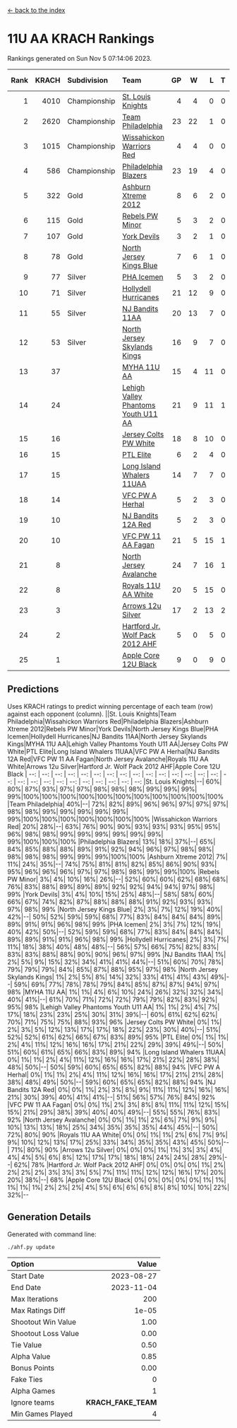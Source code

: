 [<- back to the index](readme.md)
# 11U AA KRACH Rankings
Rankings generated on Sun Nov  5 07:14:06 2023.

Rank|KRACH|Subdivision|Team|GP|W|L|T|OTW|OTL|SoS|Exp Wins|Win Diff
---:|---:|:---|:---|---:|---:|---:|---:|---:|---:|---:|---:|---:
1|4010|Championship|[St. Louis Knights](https://gamesheetstats.com/seasons/3659/teams/143319/schedule)|4|4|0|0|0|0|137|4.8|-0.0
2|2620|Championship|[Team Philadelphia](https://gamesheetstats.com/seasons/3659/teams/140788/schedule)|23|22|1|0|0|0|144|22.8|-0.0
3|1015|Championship|[Wissahickon Warriors Red](https://gamesheetstats.com/seasons/3659/teams/140468/schedule)|4|4|0|0|1|0|32|4.9|0.0
4|586|Championship|[Philadelphia Blazers](https://gamesheetstats.com/seasons/3659/teams/140785/schedule)|23|19|4|0|0|0|517|19.8|-0.0
5|322|Gold|[Ashburn Xtreme 2012](https://gamesheetstats.com/seasons/3659/teams/140775/schedule)|8|6|2|0|1|0|597|6.8|-0.0
6|115|Gold|[Rebels PW Minor](https://gamesheetstats.com/seasons/3659/teams/140786/schedule)|5|3|2|0|0|0|543|3.8|-0.0
7|107|Gold|[York Devils](https://gamesheetstats.com/seasons/3659/teams/140469/schedule)|3|2|1|0|1|0|660|2.9|0.0
8|78|Gold|[North Jersey Kings Blue](https://gamesheetstats.com/seasons/3659/teams/140459/schedule)|7|6|1|0|0|0|15|6.9|0.0
9|77|Silver|[PHA Icemen](https://gamesheetstats.com/seasons/3659/teams/143313/schedule)|5|3|2|0|0|0|460|3.9|0.0
10|71|Silver|[Hollydell Hurricanes](https://gamesheetstats.com/seasons/3659/teams/140777/schedule)|21|12|9|0|0|1|563|12.9|0.0
11|55|Silver|[NJ Bandits 11AA](https://gamesheetstats.com/seasons/3659/teams/140782/schedule)|20|13|7|0|0|1|187|13.9|0.0
12|53|Silver|[North Jersey Skylands Kings](https://gamesheetstats.com/seasons/3659/teams/140784/schedule)|16|9|7|0|1|1|381|9.9|0.0
13|37||[MYHA 11U AA](https://gamesheetstats.com/seasons/3659/teams/140781/schedule)|15|4|11|0|0|0|653|4.9|0.0
14|24||[Lehigh Valley Phantoms Youth U11 AA](https://gamesheetstats.com/seasons/3659/teams/140779/schedule)|21|9|11|1|1|0|516|10.4|0.0
15|16||[Jersey Colts PW White](https://gamesheetstats.com/seasons/3659/teams/140778/schedule)|18|8|10|0|1|0|192|8.9|0.0
16|15||[PTL Elite](https://gamesheetstats.com/seasons/3659/teams/140462/schedule)|6|2|4|0|0|0|35|2.9|0.0
17|15||[Long Island Whalers 11UAA](https://gamesheetstats.com/seasons/3659/teams/140780/schedule)|14|7|7|0|0|1|58|7.9|0.0
18|14||[VFC PW A Herhal](https://gamesheetstats.com/seasons/3659/teams/140467/schedule)|5|2|3|0|0|1|31|2.9|0.0
19|10||[NJ Bandits 12A Red](https://gamesheetstats.com/seasons/3659/teams/140458/schedule)|5|2|3|0|0|0|17|2.9|0.0
20|10||[VFC PW 11 AA Fagan](https://gamesheetstats.com/seasons/3659/teams/140789/schedule)|21|5|15|1|1|1|298|6.4|0.0
21|8||[North Jersey Avalanche](https://gamesheetstats.com/seasons/3659/teams/140783/schedule)|24|7|16|1|1|3|146|8.4|0.0
22|8||[Royals 11U AA White](https://gamesheetstats.com/seasons/3659/teams/140787/schedule)|20|5|15|0|1|0|279|5.9|0.0
23|3||[Arrows 12u Silver](https://gamesheetstats.com/seasons/3659/teams/140774/schedule)|17|2|13|2|0|0|59|3.9|0.0
24|2||[Hartford Jr. Wolf Pack 2012 AHF](https://gamesheetstats.com/seasons/3659/teams/140776/schedule)|5|0|5|0|0|0|29|0.9|0.0
25|1||[Apple Core 12U Black](https://gamesheetstats.com/seasons/3659/teams/140773/schedule)|9|0|9|0|0|0|499|0.9|0.0

## Predictions
Uses KRACH ratings to predict winning percentage of each team (row) against each opponent (column).
||St. Louis Knights|Team Philadelphia|Wissahickon Warriors Red|Philadelphia Blazers|Ashburn Xtreme 2012|Rebels PW Minor|York Devils|North Jersey Kings Blue|PHA Icemen|Hollydell Hurricanes|NJ Bandits 11AA|North Jersey Skylands Kings|MYHA 11U AA|Lehigh Valley Phantoms Youth U11 AA|Jersey Colts PW White|PTL Elite|Long Island Whalers 11UAA|VFC PW A Herhal|NJ Bandits 12A Red|VFC PW 11 AA Fagan|North Jersey Avalanche|Royals 11U AA White|Arrows 12u Silver|Hartford Jr. Wolf Pack 2012 AHF|Apple Core 12U Black
| --: | --: | --: | --: | --: | --: | --: | --: | --: | --: | --: | --: | --: | --: | --: | --: | --: | --: | --: | --: | --: | --: | --: | --: | --: | --: 
|St. Louis Knights|--| 60%| 80%| 87%| 93%| 97%| 97%| 98%| 98%| 98%| 99%| 99%| 99%| 99%|100%|100%|100%|100%|100%|100%|100%|100%|100%|100%|100%
|Team Philadelphia| 40%|--| 72%| 82%| 89%| 96%| 96%| 97%| 97%| 97%| 98%| 98%| 99%| 99%| 99%| 99%| 99%| 99%|100%|100%|100%|100%|100%|100%|100%
|Wissahickon Warriors Red| 20%| 28%|--| 63%| 76%| 90%| 90%| 93%| 93%| 93%| 95%| 95%| 96%| 98%| 98%| 99%| 99%| 99%| 99%| 99%| 99%| 99%|100%|100%|100%
|Philadelphia Blazers| 13%| 18%| 37%|--| 65%| 84%| 85%| 88%| 88%| 89%| 91%| 92%| 94%| 96%| 97%| 98%| 98%| 98%| 98%| 98%| 99%| 99%| 99%|100%|100%
|Ashburn Xtreme 2012|  7%| 11%| 24%| 35%|--| 74%| 75%| 81%| 81%| 82%| 85%| 86%| 90%| 93%| 95%| 96%| 96%| 96%| 97%| 97%| 98%| 98%| 99%| 99%|100%
|Rebels PW Minor|  3%|  4%| 10%| 16%| 26%|--| 52%| 60%| 60%| 62%| 68%| 68%| 76%| 83%| 88%| 89%| 89%| 89%| 92%| 92%| 94%| 94%| 97%| 98%| 99%
|York Devils|  3%|  4%| 10%| 15%| 25%| 48%|--| 58%| 58%| 60%| 66%| 67%| 74%| 82%| 87%| 88%| 88%| 88%| 91%| 92%| 93%| 93%| 97%| 98%| 99%
|North Jersey Kings Blue|  2%|  3%|  7%| 12%| 19%| 40%| 42%|--| 50%| 52%| 59%| 59%| 68%| 77%| 83%| 84%| 84%| 84%| 89%| 89%| 91%| 91%| 96%| 98%| 99%
|PHA Icemen|  2%|  3%|  7%| 12%| 19%| 40%| 42%| 50%|--| 52%| 59%| 59%| 68%| 77%| 83%| 84%| 84%| 84%| 89%| 89%| 91%| 91%| 96%| 98%| 99%
|Hollydell Hurricanes|  2%|  3%|  7%| 11%| 18%| 38%| 40%| 48%| 48%|--| 56%| 57%| 66%| 75%| 82%| 83%| 83%| 83%| 88%| 88%| 90%| 90%| 96%| 97%| 99%
|NJ Bandits 11AA|  1%|  2%|  5%|  9%| 15%| 32%| 34%| 41%| 41%| 44%|--| 51%| 60%| 70%| 78%| 79%| 79%| 79%| 84%| 85%| 87%| 88%| 95%| 97%| 98%
|North Jersey Skylands Kings|  1%|  2%|  5%|  8%| 14%| 32%| 33%| 41%| 41%| 43%| 49%|--| 59%| 69%| 77%| 78%| 78%| 79%| 84%| 85%| 87%| 87%| 94%| 97%| 98%
|MYHA 11U AA|  1%|  1%|  4%|  6%| 10%| 24%| 26%| 32%| 32%| 34%| 40%| 41%|--| 61%| 70%| 71%| 72%| 72%| 79%| 79%| 82%| 83%| 92%| 95%| 98%
|Lehigh Valley Phantoms Youth U11 AA|  1%|  1%|  2%|  4%|  7%| 17%| 18%| 23%| 23%| 25%| 30%| 31%| 39%|--| 60%| 61%| 62%| 62%| 70%| 71%| 75%| 75%| 88%| 93%| 96%
|Jersey Colts PW White|  0%|  1%|  2%|  3%|  5%| 12%| 13%| 17%| 17%| 18%| 22%| 23%| 30%| 40%|--| 51%| 52%| 52%| 61%| 62%| 66%| 67%| 83%| 89%| 95%
|PTL Elite|  0%|  1%|  1%|  2%|  4%| 11%| 12%| 16%| 16%| 17%| 21%| 22%| 29%| 39%| 49%|--| 50%| 51%| 60%| 61%| 65%| 66%| 83%| 89%| 94%
|Long Island Whalers 11UAA|  0%|  1%|  1%|  2%|  4%| 11%| 12%| 16%| 16%| 17%| 21%| 22%| 28%| 38%| 48%| 50%|--| 50%| 59%| 60%| 65%| 65%| 82%| 88%| 94%
|VFC PW A Herhal|  0%|  1%|  1%|  2%|  4%| 11%| 12%| 16%| 16%| 17%| 21%| 21%| 28%| 38%| 48%| 49%| 50%|--| 59%| 60%| 65%| 65%| 82%| 88%| 94%
|NJ Bandits 12A Red|  0%|  0%|  1%|  2%|  3%|  8%|  9%| 11%| 11%| 12%| 16%| 16%| 21%| 30%| 39%| 40%| 41%| 41%|--| 51%| 56%| 57%| 76%| 84%| 92%
|VFC PW 11 AA Fagan|  0%|  0%|  1%|  2%|  3%|  8%|  8%| 11%| 11%| 12%| 15%| 15%| 21%| 29%| 38%| 39%| 40%| 40%| 49%|--| 55%| 55%| 76%| 83%| 92%
|North Jersey Avalanche|  0%|  0%|  1%|  1%|  2%|  6%|  7%|  9%|  9%| 10%| 13%| 13%| 18%| 25%| 34%| 35%| 35%| 35%| 44%| 45%|--| 50%| 72%| 80%| 90%
|Royals 11U AA White|  0%|  0%|  1%|  1%|  2%|  6%|  7%|  9%|  9%| 10%| 12%| 13%| 17%| 25%| 33%| 34%| 35%| 35%| 43%| 45%| 50%|--| 71%| 80%| 90%
|Arrows 12u Silver|  0%|  0%|  0%|  1%|  1%|  3%|  3%|  4%|  4%|  4%|  5%|  6%|  8%| 12%| 17%| 17%| 18%| 18%| 24%| 24%| 28%| 29%|--| 62%| 78%
|Hartford Jr. Wolf Pack 2012 AHF|  0%|  0%|  0%|  0%|  1%|  2%|  2%|  2%|  2%|  3%|  3%|  3%|  5%|  7%| 11%| 11%| 12%| 12%| 16%| 17%| 20%| 20%| 38%|--| 68%
|Apple Core 12U Black|  0%|  0%|  0%|  0%|  0%|  1%|  1%|  1%|  1%|  1%|  2%|  2%|  2%|  4%|  5%|  6%|  6%|  6%|  8%|  8%| 10%| 10%| 22%| 32%|--

## Generation Details

Generated with command line:
```
./ahf.py update
```

| Option | Value |
| :----- | ----: |
| Start Date | 2023-08-27 |
| End Date | 2023-11-04 |
| Max Iterations | 200 |
| Max Ratings Diff | 1e-05 |
| Shootout Win Value | 1.00 |
| Shootout Loss Value | 0.00 |
| Tie Value | 0.50 |
| Alpha Value | 0.85 |
| Bonus Points | 0.00 |
| Fake Ties | 0 |
| Alpha Games | 1 |
| Ignore teams | __KRACH_FAKE_TEAM__ |
| Min Games Played | 4 |

